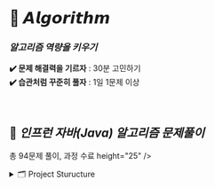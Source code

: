 # 🧠 𝘼𝙡𝙜𝙤𝙧𝙞𝙩𝙝𝙢

### _알고리즘 역량을 키우기_ 
**✔️ 문제 해결력을 기르자** : 30분 고민하기  
**✔️ 습관처럼 꾸준히 풀자** : 1일 1문제 이상

<br>

## 🍕 _인프런 자바(Java) 알고리즘 문제풀이_
총 94문제 풀이, 과정 수료
height="25" />
<details>
 <summary> 🗂️ Project Sturucture </summary>
        
 ```
└── Lecture/src/main/java
        ├── chapter01/HandlingString
        │    └── no01 ~ no12
        ├── chapter02/Array
        │    └── no13 ~ no24
        ├── chapter03/TwoPointers,SlidingWindow
        │    └── no25 ~ no30
        ├── chapter04/HashMap,TreeSet
        │    └── no31 ~ no35
        ├── chapter05/Stack,Queue
        │    └── no36 ~ no43
        ├── chapter06/Sorting,Searching
        │    └── no44 ~ no53
        ├── chapter07/Recursive,Tree,Graph
        │    └── no54 ~ no66
        ├── chapter08/DFS,BFS
        │    └── no67 ~ no80
        ├── chapter09/Greedy
        │    └── no81 ~ no88
        └── chapter10/Dynamic Programming
             └── no89 ~ no94
```

</details>


